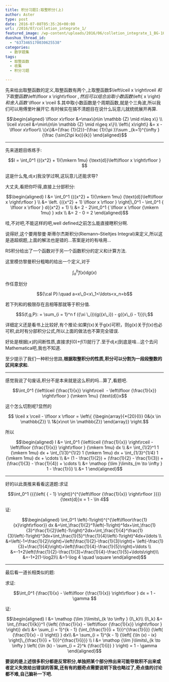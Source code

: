 ```yaml
---
title: 积分习题I:取整积分(上)
author: Aster
type: post
date: 2016-07-08T05:35:26+00:00
url: /2016/07/colletion_integrate_1/
featured_image: /wp-content/uploads/2016/06/colletion_integrate_1_BG-100x75.jpg
duoshuo_thread_id:
  - "6373465170030625538"
categories:
  - 数学题集
tags:
  - 取整函数
  - 收集
  - 积分习题

---
```

先来给出取整函数的定义,取整函数有两个,上取整函数$\left\lceil x \right\rceil $和下取整函数$\left\lfloor x \right\rfloor $,然后可以组合出取小数函数$\left\{ x \right\}$和舍入函数$ \lfloor x \rceil $.其中取小数函数是个周期函数,就是个三角波,所以我们可以用傅里叶展开它.有时候实在搞不清题目在说什么玩意儿就统统展开再算.

$$\begin{aligned}  
\lfloor x\rfloor &=\max\{n\in \mathbb {Z} \mid n\leq x\} \\  
\lceil x\rceil &=\min\{n\in \mathbb {Z} \mid n\geq x\}\\  
\left\{ x\right\} &= x - \lfloor x\rfloor\\  
\{x\}&={\frac {1}{2}}-{\frac {1}{\pi }}\sum _{k=1}^{\infty }{\frac {\sin(2\pi kx)}{k}}  
\end{aligned}$$

<!--more-->

* * *

先来道题目练练手:

$$I = \int_0^1 {({x^2} + 1){\mkern 1mu} {\text{d}}\left\lfloor x \right\rfloor } $$

这是什么鬼,${{\text{d}}\left\lfloor x \right\rfloor }$我没学过啊,这玩意儿还能求导?

大丈夫,看把你吓得,直接上分部积分:

$$\begin{aligned}  
I &= \int_0^1 {({x^2} + 1){\mkern 1mu} {\text{d}}\left\lfloor x \right\rfloor } \\  
&= \left. {({x^2} + 1) \lfloor x \rfloor } \right|\_0^1 - \int_0^1 { \lfloor x \rfloor } d({x^2} + 1) \\  
&= 2 - 2\int_0^1 { \lfloor x \rfloor {\mkern 1mu} } xdx \\  
&= 2 - 0 = 2  
\end{aligned}$$

哇,不对吧,不能这样的吧,well defined之前怎么能直接瞎积分啊.

说得好,这个要用黎曼·斯蒂尔杰斯积分(<a>Riemann–Stieltjes Integral</a>)来定义,所以这是道超纲题,上面的解法也是错的...答案是对的有啥用...

RS积分给出了一个函数对于另一个函数积分的定义和计算方法.

这里模仿黎曼积分粗略的给出一个定义,对于

$$\int_a^b f (x){\text{d}}g(x)$$

作任意划分

$${\cal P}:\quad a=x\_0<x\_1<\ldots<x_n=b$$

若下列和的极限存在且相等那就等于积分值.

$$S(f,g,P): = \sum_{i = 1}^n f ({\xi \_i})(g({x\_i}) - g({x\_{i - 1}})\;$$

详细定义还是看书上比较好,有个推论:如果ƒ(x)关于g(x)可积，则g(x)关于ƒ(x)也必可积,此时有分部积分公式,所以上面的做法也不算完全错误.

好处是根据${\left\lfloor x \right\rfloor }$的间断性质,直接求ƒ(0)+ƒ(1)就行了.至于${{\text{d}}\left\lfloor x \right\rfloor }$到底是啥...这个去问Mathematica吧,我也不知道.

至少提示了我们一种积分思路,**根据取整积分的性质,积分可以分割为一段段整数的区间来求和.**

* * *

感觉我说了句废话,积分不是本来就是这么积的吗...算了,看题吧.

$$\int_0^1 {\left\lceil {\frac{1}{x}} \right\rceil  - \left\lfloor {\frac{1}{x}} \right\rfloor } {\mkern 1mu} {\text{d}}x$$

这个怎么切割呢?显然的

$$ \lceil x \rceil - \lfloor x \rfloor = \left\{ {\begin{array}{*{20}{l}}  
0&{x \in \mathbb{Z}} \\  
1&{x\not \in \mathbb{Z}}  
\end{array}} \right.$$

所以

$$\begin{aligned}  
I &= \int_0^1 {\left\lceil {\frac{1}{x}} \right\rceil - \left\lfloor {\frac{1}{x}} \right\rfloor } {\mkern 1mu} dx \\  
&= \int_{1/2}^1 1 {\mkern 1mu} dx + \int_{1/3}^{1/2} 1 {\mkern 1mu} dx + \int_{1/3}^{1/4} 1 {\mkern 1mu} dx + \cdots \\  
&= (1 - \frac{1}{2}) + (\frac{1}{2} - \frac{1}{3}) + (\frac{1}{3} - \frac{1}{4}) + \cdots \\  
&= \mathop {\lim }\limits_{m \to \infty } 1 - \frac{1}{i} \\  
&= 1  
\end{aligned}$$

* * *

好的以此类推来看看这道题:求证

$$\int_0^1 {{{\left( { - 1} \right)}^{^{\left\lfloor {\frac{1}{x}} \right\rfloor }}}} {\text{d}}x = 1 - \ln 4$$

证:

$$\begin{aligned}  
\int_0^1 \left(-1\right)^{^{\left\lfloor\frac{1}{x}\right\rfloor}} dx  
&=\int_\frac{1}{2}^1\left(-1\right)^1dx+\int_\frac{1}{3}^\frac{1}{2}\left(-1\right)^2dx+\int_\frac{1}{4}^\frac{1}{3}\left(-1\right)^3dx+\int_\frac{1}{5}^\frac{1}{4}\left(-1\right)^4dx+\ldots \\  
&=\left(-1+\frac{1}{2}\right)+\left(\frac{1}{2}-\frac{1}{3}\right)+ \left(-\frac{1}{3}+\frac{1}{4}\right)+\left(\frac{1}{4}-\frac{1}{5}\right)+\ldots \\  
&=-1+2\left(\frac{1}{2}-\frac{1}{3}+\frac{1}{4}-\frac{1}{5}+\ldots\right)\\  
&=-1+2(1-\log2)\\  
&=1-\log 4 \quad \square  
\end{aligned}$$

* * *

最后看一道长相类似的题:

求证:

$$\int_0^1 {\frac{1}{x} - \left\lfloor {\frac{1}{x}} \right\rfloor } dx = 1 - \gamma $$

证:

$$\begin{aligned}  
I &= \mathop {\lim }\limits\_{k \to \infty } {I\_k}\\  
{I\_k} &= \int_{\frac{1}{k}}^1 {\left( {\frac{1}{x} - \left\lfloor {\frac{1}{x}} \right\rfloor } \right)} dx\\  
&= \sum_{i = 1}^{k - 1} {\int_{\frac{1}{{i + 1}}}^{\frac{1}{i}} {\left( {\frac{1}{x} - i} \right)} } dx\\  
&= \sum_{i = 1}^{k - 1} {\left[ {\ln (x) - ix} \right]\_{\frac{1}{{i + 1}}}^{\frac{1}{i}}} \\  
I &= \mathop {\lim }\limits\_{k \to \infty } \left( {\ln (k) - \sum_{i = 2}^k {\frac{1}{i}} } \right) = 1 - \gamma  
\end{aligned}$$

**要说的是上述很多积分都是反常积分,单独把某个部分拎出来可能导致积不出来或者定义失效给出错误的答案,还有有的题奇点需要说明下我也略过了,奇点值的讨论都不难,自己脑补一下吧.**
